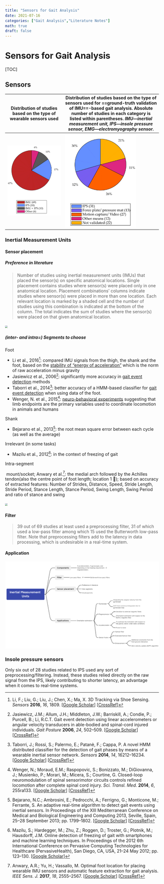 ```yaml
---
title: "Sensors for Gait Analysis"
date: 2021-07-16
categories: ["Gait Analysis","Literature Notes"]
math: true
draft: false
---
```


# Sensors for Gait Analysis

[TOC]
## Sensors
| <div style="width:30 0px">Distribution of studies based on the type of wearable sensors used</div> | <div style="width:300px">Distribution of studies based on the type of sensors used for ==ground-truth validation of IMU==-based gait analysis. Absolute number of studies in each category is listed within parentheses. *IMU—inertial measurement unit, IPS—insole pressure sensor, EMG—electromyography sensor.*</div> |
| ------------------------------------------------------------ | ------------------------------------------------------------ |
| <img src="assets/sensors-21-02727-g005_2.jpg" style="zoom:50%;" /> | <img src="assets/sensors-21-02727-g005_3.jpg" style="zoom:30%;" /> |

<div style="page-break-after:always;"></div>

### Inertial Measurement Units

#### Sensor placement

##### Preference in literature

> Number of studies using inertial measurement units (IMUs) that placed the sensor(s) on specific anatomical locations. Single placement contains studies where sensor(s) were placed only in one anatomical location. Placement combinations’ columns indicate studies where sensor(s) were placed in more than one location. Each relevant location is marked by a shaded cell and the number of studies using this combination is indicated at the bottom of the column. The total indicates the sum of studies where the sensor(s) were placed on that given anatomical location.

<img src="https://www.mdpi.com/sensors/sensors-21-02727/article_deploy/html/images/sensors-21-02727-g006.png" style="zoom:50%;" />

##### (inter- and intra=) Segments to choose

Foot

- Li et al., 2016[^1]: compared IMU signals from the thigh, the shank and the foot, based on the <u>stability of “energy of acceleration”</u> which is the norm of raw acceleration minus gravity
- Jasiewicz et al., 2006[^2]: significantly more accuracy in <u>gait event detection</u> methods
- Taborri et al., 2014[^4]: better accuracy of a HMM-based classifier for <u>gait event detection</u> when using data of the foot.
- Wenger, N. et al., 2015[^5]: <u>neuro-behavioral experiments</u> suggesting that limb endpoints are the primary variables used to coordinate locomotion in animals and humans

Shank

- Bejarano et al., 2013[^6]: the root mean square error between each cycle (as well as the average)

Irrelevant (in some tasks)

- Mazilu et al., 2012[^3]: in the context of freezing of gait

Intra-segment

​	mount/socket; Anwary et al.[^7]: the medial arch followed by the Achilles tendon(also the centre point of foot length; location 1 🔽); based on accuracy of extracted features: Number of Strides, Distance, Speed, Stride Length, Stride Period, Stance Length, Stance Period, Swing Length, Swing Period and ratio of stance and swing

<img src="https://ieeexplore.ieee.org/mediastore_new/IEEE/content/media/7361/8299495/8246577/yu2-2786587-large.gif" style="zoom:50%;" />

#### Filter

> 39 out of 69 studies at least used a preprocessing filter, 31 of which used a low-pass filter among which 15 used the Butterworth low-pass filter. Note that preprocessing filters add to the latency in data processing, which is undesirable in a real-time system.

#### Application

![image-20210716105523059](assets/image-20210716105523059.png)

### Insole pressure sensors

Only six out of 28 studies related to IPS used any sort of preprocessing/filtering. Instead, these studies relied directly on the raw signal from the IPS, likely contributing to shorter latency, an advantage when it comes to real-time systems.

[^1]:Li, F.; Liu, G.; Liu, J.; Chen, X.; Ma, X. 3D Tracking via Shoe Sensing. *Sensors* **2016**, *16*, 1809. [[Google Scholar](https://scholar.google.com/scholar_lookup?title=3D+Tracking+via+Shoe+Sensing&author=Li,+F.&author=Liu,+G.&author=Liu,+J.&author=Chen,+X.&author=Ma,+X.&publication_year=2016&journal=Sensors&volume=16&pages=1809&doi=10.3390/s16111809)] [[CrossRef](https://doi.org/10.3390/s16111809)]
[^2]: Jasiewicz, J.M.; Allum, J.H.; Middleton, J.W.; Barriskill, A.; Condie, P.; Purcell, B.; Li, R.C.T. Gait event detection using linear accelerometers or angular velocity transducers in able-bodied and spinal-cord injured individuals. *Gait Posture* **2006**, *24*, 502–509. [[Google Scholar](https://scholar.google.com/scholar_lookup?title=Gait+event+detection+using+linear+accelerometers+or+angular+velocity+transducers+in+able-bodied+and+spinal-cord+injured+individuals&author=Jasiewicz,+J.M.&author=Allum,+J.H.&author=Middleton,+J.W.&author=Barriskill,+A.&author=Condie,+P.&author=Purcell,+B.&author=Li,+R.C.T.&publication_year=2006&journal=Gait+Posture&volume=24&pages=502–509&doi=10.1016/j.gaitpost.2005.12.017)] [[CrossRef](https://doi.org/10.1016/j.gaitpost.2005.12.017)]
[^3]: Mazilu, S.; Hardegger, M.; Zhu, Z.; Roggen, D.; Troster, G.; Plotnik, M.; Hausdorff, J.M. Online detection of freezing of gait with smartphones and machine learning techniques. In Proceedings of the 2012 6th International Conference on Pervasive Computing Technologies for Healthcare (PervasiveHealth), San Diego, CA, USA, 21–24 May 2012; pp. 123–130. [[Google Scholar](https://scholar.google.com/scholar_lookup?title=Online+detection+of+freezing+of+gait+with+smartphones+and+machine+learning+techniques&conference=Proceedings+of+the+2012+6th+International+Conference+on+Pervasive+Computing+Technologies+for+Healthcare+(PervasiveHealth)&author=Mazilu,+S.&author=Hardegger,+M.&author=Zhu,+Z.&author=Roggen,+D.&author=Troster,+G.&author=Plotnik,+M.&author=Hausdorff,+J.M.&publication_year=2012&pages=123–130)]
[^4]: Taborri, J.; Rossi, S.; Palermo, E.; Patanè, F.; Cappa, P. A novel HMM distributed classifier for the detection of gait phases by means of a wearable inertial sensor network. *Sensors* **2014**, *14*, 16212–16234. [[Google Scholar](https://scholar.google.com/scholar_lookup?title=A+novel+HMM+distributed+classifier+for+the+detection+of+gait+phases+by+means+of+a+wearable+inertial+sensor+network&author=Taborri,+J.&author=Rossi,+S.&author=Palermo,+E.&author=Patanè,+F.&author=Cappa,+P.&publication_year=2014&journal=Sensors&volume=14&pages=16212–16234&doi=10.3390/s140916212)] [[CrossRef](https://doi.org/10.3390/s140916212)]
[^5]:Wenger, N.; Moraud, E.M.; Raspopovic, S.; Bonizzato, M.; DiGiovanna, J.; Musienko, P.; Morari, M.; Micera, S.; Courtine, G. Closed-loop neuromodulation of spinal sensorimotor circuits controls refined locomotion after complete spinal cord injury. *Sci. Transl. Med.* **2014**, *6*, 255ra133. [[Google Scholar](https://scholar.google.com/scholar_lookup?title=Closed-loop+neuromodulation+of+spinal+sensorimotor+circuits+controls+refined+locomotion+after+complete+spinal+cord+injury&author=Wenger,+N.&author=Moraud,+E.M.&author=Raspopovic,+S.&author=Bonizzato,+M.&author=DiGiovanna,+J.&author=Musienko,+P.&author=Morari,+M.&author=Micera,+S.&author=Courtine,+G.&publication_year=2014&journal=Sci.+Transl.+Med.&volume=6&pages=255ra133&doi=10.1126/scitranslmed.3008325)] [[CrossRef](https://doi.org/10.1126/scitranslmed.3008325)]
[^6]:Bejarano, N.C.; Ambrosini, E.; Pedrocchi, A.; Ferrigno, G.; Monticone, M.; Ferrante, S. An adaptive real-time algorithm to detect gait events using inertial sensors. In Proceedings of the XIII Mediterranean Conference on Medical and Biological Engineering and Computing 2013, Seville, Spain, 25–28 September 2013; pp. 1799–1802. [[Google Scholar](https://scholar.google.com/scholar_lookup?title=An+adaptive+real-time+algorithm+to+detect+gait+events+using+inertial+sensors&conference=Proceedings+of+the+XIII+Mediterranean+Conference+on+Medical+and+Biological+Engineering+and+Computing+2013&author=Bejarano,+N.C.&author=Ambrosini,+E.&author=Pedrocchi,+A.&author=Ferrigno,+G.&author=Monticone,+M.&author=Ferrante,+S.&publication_year=2013&pages=1799–1802&doi=10.1007/978-3-319-00846-2_444)] [[CrossRef](https://doi.org/10.1007/978-3-319-00846-2_444)]

[^7]:Anwary, A.R.; Yu, H.; Vassallo, M. Optimal foot location for placing wearable IMU sensors and automatic feature extraction for gait analysis. *IEEE Sens. J.* **2017**, *18*, 2555–2567. [[Google Scholar](https://scholar.google.com/scholar_lookup?title=Optimal+foot+location+for+placing+wearable+IMU+sensors+and+automatic+feature+extraction+for+gait+analysis&author=Anwary,+A.R.&author=Yu,+H.&author=Vassallo,+M.&publication_year=2017&journal=IEEE+Sens.+J.&volume=18&pages=2555–2567&doi=10.1109/JSEN.2017.2786587)] [[CrossRef](https://doi.org/10.1109/JSEN.2017.2786587)]

